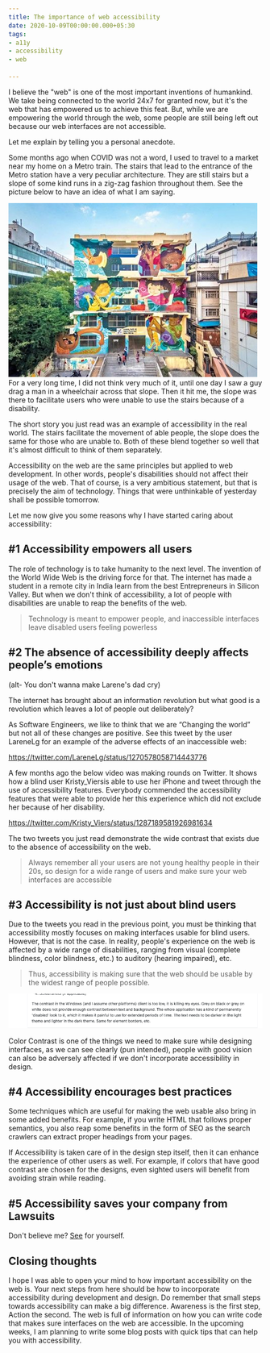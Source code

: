 ```yaml
---
title: The importance of web accessibility
date: 2020-10-09T00:00:00.000+05:30
tags:
- a11y
- accessibility
- web

---
```

I believe the "web" is one of the most important inventions of humankind. We take being connected to the world 24x7 for granted now, but it's the web that has empowered us to achieve this feat. But, while we are empowering the world through the web, some people are still being left out because our web interfaces are not accessible.

Let me explain by telling you a personal anecdote.

Some months ago when COVID was not a word, I used to travel to a market near my home on a Metro train. The stairs that lead to the entrance of the Metro station have a very peculiar architecture. They are still stairs but a slope of some kind runs in a zig-zag fashion throughout them. See the picture below to have an idea of what I am saying.

![Indiranagar Metro Station](/assets/indiranagar-metro.jpeg)  
For a very long time, I did not think very much of it, until one day I saw a guy drag a man in a wheelchair across that slope. Then it hit me, the slope was there to facilitate users who were unable to use the stairs because of a disability.

The short story you just read was an example of accessibility in the real world. The stairs facilitate the movement of able people, the slope does the same for those who are unable to. Both of these blend together so well that it's almost difficult to think of them separately.

Accessibility on the web are the same principles but applied to web development. In other words, people's disabilities should not affect their usage of the web. That of course, is a very ambitious statement, but that is precisely the aim of technology. Things that were unthinkable of yesterday shall be possible tomorrow.

Let me now give you some reasons why I have started caring about accessibility:

## #1 Accessibility empowers all users

The role of technology is to take humanity to the next level. The invention of the World Wide Web is the driving force for that. The internet has made a student in a remote city in India learn from the best Entrepreneurs in Silicon Valley. But when we don't think of accessibility, a lot of people with disabilities are unable to reap the benefits of the web.

> Technology is meant to empower people, and inaccessible interfaces leave disabled users feeling powerless

## #2 The absence of accessibility deeply affects people’s emotions

(alt- You don't wanna make Larene's dad cry)

The internet has brought about an information revolution but what good is a revolution which leaves a lot of people out deliberately?

As Software Engineers, we like to think that we are “Changing the world” but not all of these changes are positive. See this tweet by the user LareneLg for an example of the adverse effects of an inaccessible web:

https://twitter.com/LareneLg/status/1270578058714443776

A few months ago the below video was making rounds on Twitter. It shows how a blind user Kristy_Viersis able to use her iPhone and tweet through the use of accessibility features. Everybody commended the accessibility features that were able to provide her this experience which did not exclude her because of her disability.

https://twitter.com/Kristy_Viers/status/1287189581926981634

The two tweets you just read demonstrate the wide contrast that exists due to the absence of accessibility on the web.

> Always remember all your users are not young healthy people in their 20s, so design for a wide range of users and make sure your web interfaces are accessible

## #3 Accessibility is not just about blind users

Due to the tweets you read in the previous point, you must be thinking that accessibility mostly focuses on making interfaces usable for blind users. However, that is not the case. In reality, people's experience on the web is affected by a wide range of disabilities, ranging from visual (complete blindness, color blindness, etc.) to auditory (hearing impaired), etc.

> Thus, accessibility is making sure that the web should be usable by the widest range of people possible.

![](/assets/github-accessibility.png)

Color Contrast is one of the things we need to make sure while designing interfaces, as we can see clearly (pun intended), people with good vision can also be adversely affected if we don't incorporate accessibility in design.

## #4 Accessibility encourages best practices

Some techniques which are useful for making the web usable also bring in some added benefits. For example, if you write HTML that follows proper semantics, you also reap some benefits in the form of SEO as the search crawlers can extract proper headings from your pages.

If Accessibility is taken care of in the design step itself, then it can enhance the experience of other users as well. For example, if colors that have good contrast are chosen for the designs, even sighted users will benefit from avoiding strain while reading.

## #5 Accessibility saves your company from Lawsuits

Don't believe me? [See](https://www.cnbc.com/2019/10/07/dominos-supreme-court.html "https://www.cnbc.com/2019/10/07/dominos-supreme-court.html") for yourself.

## Closing thoughts

I hope I was able to open your mind to how important accessibility on the web is. Your next steps from here should be how to incorporate accessibility during development and design. Do remember that small steps towards accessibility can make a big difference. Awareness is the first step, Action the second. The web is full of information on how you can write code that makes sure interfaces on the web are accessible. In the upcoming weeks, I am planning to write some blog posts with quick tips that can help you with accessibility.  
  
<script async data-uid="4d9f7cbaeb" src="https://arpitbatra.ck.page/4d9f7cbaeb/index.js"></script>
